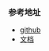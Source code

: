 ### 参考地址

- [github](https://github.com/markdown-it/markdown-it)
- [文档](https://markdown-it.github.io/markdown-it/)